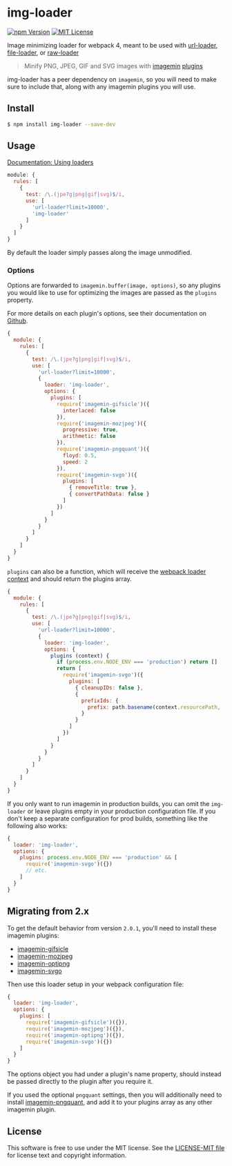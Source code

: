 # img-loader

[![npm Version][npm-image]][npm]
[![MIT License][license-image]][LICENSE]

Image minimizing loader for webpack 4, meant to be used with [url-loader](https://github.com/webpack/url-loader), [file-loader](https://github.com/webpack/file-loader), or [raw-loader](https://github.com/webpack/raw-loader)

> Minify PNG, JPEG, GIF and SVG images with [imagemin](https://github.com/imagemin/imagemin) [plugins](https://www.npmjs.com/search?q=keywords:imageminplugin)

img-loader has a peer dependency on `imagemin`, so you will need to make sure to include that, along with any imagemin plugins you will use.


## Install

```sh
$ npm install img-loader --save-dev
```


## Usage

[Documentation: Using loaders](https://webpack.js.org/concepts/loaders/)

```javascript
module: {
  rules: [
    {
      test: /\.(jpe?g|png|gif|svg)$/i,
      use: [
        'url-loader?limit=10000',
        'img-loader'
      ]
    }
  ]
}
```

By default the loader simply passes along the image unmodified.


### Options

Options are forwarded to `imagemin.buffer(image, options)`, so any plugins you would like to use for optimizing the images are passed as the `plugins` property.

For more details on each plugin's options, see their documentation on [Github](https://github.com/imagemin).

```js
{
  module: {
    rules: [
      {
        test: /\.(jpe?g|png|gif|svg)$/i,
        use: [
          'url-loader?limit=10000',
          {
            loader: 'img-loader',
            options: {
              plugins: [
                require('imagemin-gifsicle')({
                  interlaced: false
                }),
                require('imagemin-mozjpeg')({
                  progressive: true,
                  arithmetic: false
                }),
                require('imagemin-pngquant')({
                  floyd: 0.5,
                  speed: 2
                }),
                require('imagemin-svgo')({
                  plugins: [
                    { removeTitle: true },
                    { convertPathData: false }
                  ]
                })
              ]
            }
          }
        ]
      }
    ]
  }
}
```

`plugins` can also be a function, which will receive the [webpack loader context](https://webpack.js.org/api/loaders/#the-loader-context) and should return the plugins array.
```js
{
  module: {
    rules: [
      {
        test: /\.(jpe?g|png|gif|svg)$/i,
        use: [
          'url-loader?limit=10000',
          {
            loader: 'img-loader',
            options: {
              plugins (context) {
                if (process.env.NODE_ENV === 'production') return []
                return [
                  require('imagemin-svgo')({
                    plugins: [
                      { cleanupIDs: false },
                      {
                        prefixIds: {
                          prefix: path.basename(context.resourcePath, 'svg')
                        }
                      }
                    ]
                  })
                ]
              }
            }
          }
        ]
      }
    ]
  }
}
```

If you only want to run imagemin in production builds, you can omit the `img-loader` or leave plugins empty in your production configuration file. If you don't keep a separate configuration for prod builds, something like the following also works:

```js
{
  loader: 'img-loader',
  options: {
    plugins: process.env.NODE_ENV === 'production' && [
      require('imagemin-svgo')({})
      // etc.
    ]
  }
}
```


## Migrating from 2.x

To get the default behavior from version `2.0.1`, you'll need to install these imagemin plugins:

* [imagemin-gifsicle](https://github.com/imagemin/imagemin-gifsicle)
* [imagemin-mozjpeg](https://github.com/imagemin/imagemin-mozjpeg)
* [imagemin-optipng](https://github.com/imagemin/imagemin-optipng)
* [imagemin-svgo](https://github.com/imagemin/imagemin-svgo)

Then use this loader setup in your webpack configuration file:

```js
{
  loader: 'img-loader',
  options: {
    plugins: [
      require('imagemin-gifsicle')({}),
      require('imagemin-mozjpeg')({}),
      require('imagemin-optipng')({}),
      require('imagemin-svgo')({})
    ]
  }
}
```

The options object you had under a plugin's name property, should instead be passed directly to the plugin after you require it.

If you used the optional `pngquant` settings, then you will additionally need to install [imagemin-pngquant](https://github.com/imagemin/imagemin-pngquant), and add it to your plugins array as any other imagemin plugin.


## License

This software is free to use under the MIT license. See the [LICENSE-MIT file][LICENSE] for license text and copyright information.

[npm]: https://www.npmjs.org/package/img-loader
[npm-image]: https://img.shields.io/npm/v/img-loader.svg
[license-image]: https://img.shields.io/npm/l/img-loader.svg
[LICENSE]: https://github.com/vanwagonet/img-loader/blob/master/LICENSE-MIT
